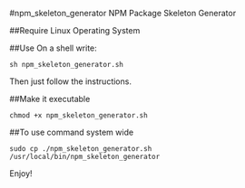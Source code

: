 #npm_skeleton_generator
NPM Package Skeleton Generator

##Require
Linux Operating System

##Use
On a shell write: 
```
sh npm_skeleton_generator.sh
```
Then just follow the instructions.


##Make it executable
```
chmod +x npm_skeleton_generator.sh
```

##To use command system wide
```
sudo cp ./npm_skeleton_generator.sh /usr/local/bin/npm_skeleton_generator
```

Enjoy!
